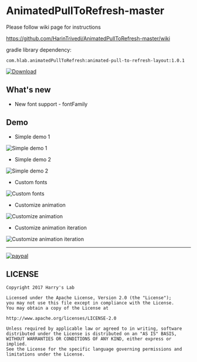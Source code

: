 # AnimatedPullToRefresh-master

Please follow wiki page for instructions

<https://github.com/HarinTrivedi/AnimatedPullToRefresh-master/wiki>

gradle library dependency:

  ````com.hlab.animatedPullToRefresh:animated-pull-to-refresh-layout:1.0.1````

[ ![Download](https://api.bintray.com/packages/harintrivedi/AnimatedPullToRefreshLayout/com.hlab.animatedPullToRefresh/images/download.svg) ](https://bintray.com/harintrivedi/AnimatedPullToRefreshLayout/com.hlab.animatedPullToRefresh/_latestVersion)

## What's new
* New font support - fontFamily

## Demo
* Simple demo 1

![Simple demo 1](http://i.imgur.com/9VZF1p8.gif)

* Simple demo 2

![Simple demo 2](http://i.imgur.com/339TOr9.gif)

* Custom fonts

![Custom fonts](http://i.imgur.com/6hKRJSu.gif)

* Customize animation

![Customize animation](http://i.imgur.com/TRaE2Dn.gif)

* Customize animation iteration

![Customize animation iteration](http://i.imgur.com/h3pI43s.gif)

***

[![paypal](https://www.paypalobjects.com/en_US/i/btn/btn_donateCC_LG.gif)](https://www.paypal.me/HarinTrivedi/)

## LICENSE
````
Copyright 2017 Harry's Lab

Licensed under the Apache License, Version 2.0 (the "License");
you may not use this file except in compliance with the License.
You may obtain a copy of the License at

http://www.apache.org/licenses/LICENSE-2.0

Unless required by applicable law or agreed to in writing, software
distributed under the License is distributed on an "AS IS" BASIS,
WITHOUT WARRANTIES OR CONDITIONS OF ANY KIND, either express or implied.
See the License for the specific language governing permissions and
limitations under the License.
````
